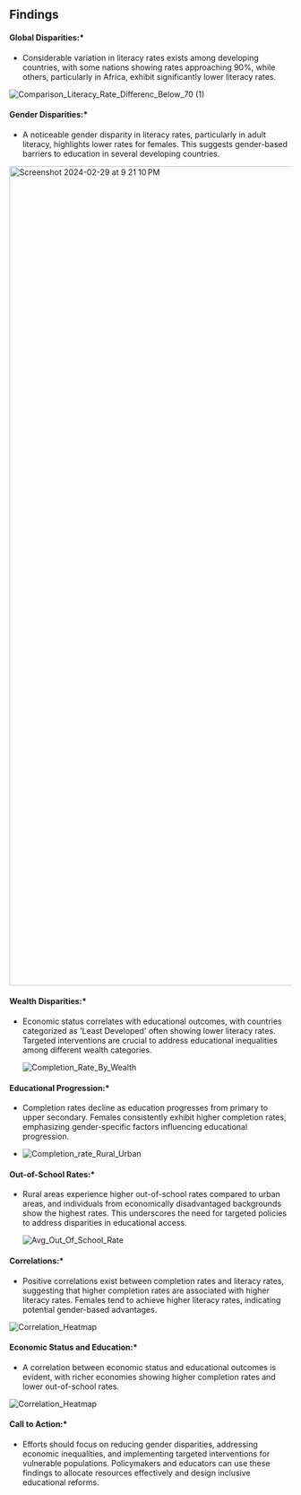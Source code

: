 ## Findings



#### Global Disparities:\*

- Considerable variation in literacy rates exists among developing countries, with some nations showing rates approaching 90%, while others, particularly in Africa, exhibit significantly lower literacy rates.
  
![Comparison_Literacy_Rate_Differenc_Below_70 (1)](https://github.com/MIT-Emerging-Talent/2024-group-05-08-cdsp/assets/85621380/71f4fd20-ff10-441d-89bc-82503d1b9f6a)


#### Gender Disparities:\*

- A noticeable gender disparity in literacy rates, particularly in adult literacy, highlights lower rates for females. This suggests gender-based barriers to education in several developing countries.

<img width="1461" alt="Screenshot 2024-02-29 at 9 21 10 PM" src="https://github.com/MIT-Emerging-Talent/2024-group-05-08-cdsp/assets/85621380/cfd517a6-b7ca-465c-be15-881576b1c68e">

#### Wealth Disparities:\*

- Economic status correlates with educational outcomes, with countries categorized as 'Least Developed' often showing lower literacy rates. Targeted interventions are crucial to address educational inequalities among different wealth categories.
  
  ![Completion_Rate_By_Wealth](https://github.com/MIT-Emerging-Talent/2024-group-05-08-cdsp/assets/85621380/9e4c5f2f-cfc8-43bb-8926-4294c41c4052)

#### Educational Progression:\*

- Completion rates decline as education progresses from primary to upper secondary. Females consistently exhibit higher completion rates, emphasizing gender-specific factors influencing educational progression.
  
- ![Completion_rate_Rural_Urban](https://github.com/MIT-Emerging-Talent/2024-group-05-08-cdsp/assets/85621380/8e8a0139-7bc8-472b-a427-285bbfdf69a2)


#### Out-of-School Rates:\*

- Rural areas experience higher out-of-school rates compared to urban areas, and individuals from economically disadvantaged backgrounds show the highest rates. This underscores the need for targeted policies to address disparities in educational access.
  
  ![Avg_Out_Of_School_Rate](https://github.com/MIT-Emerging-Talent/2024-group-05-08-cdsp/assets/85621380/7b0b6d46-c7f9-463b-be54-99e3431d0b2f)

#### Correlations:\*

- Positive correlations exist between completion rates and literacy rates, suggesting that higher completion rates are associated with higher literacy rates. Females tend to achieve higher literacy rates, indicating potential gender-based advantages.

 ![Correlation_Heatmap](https://github.com/MIT-Emerging-Talent/2024-group-05-08-cdsp/assets/85621380/39ab1894-bed8-421f-ae81-d133b39b0ecd)


#### Economic Status and Education:\*

- A correlation between economic status and educational outcomes is evident, with richer economies showing higher completion rates and lower out-of-school rates.

![Correlation_Heatmap](https://github.com/MIT-Emerging-Talent/2024-group-05-08-cdsp/assets/85621380/39ab1894-bed8-421f-ae81-d133b39b0ecd)

#### Call to Action:\*

- Efforts should focus on reducing gender disparities, addressing economic inequalities, and implementing targeted interventions for vulnerable populations. Policymakers and educators can use these findings to allocate resources effectively and design inclusive educational reforms.
